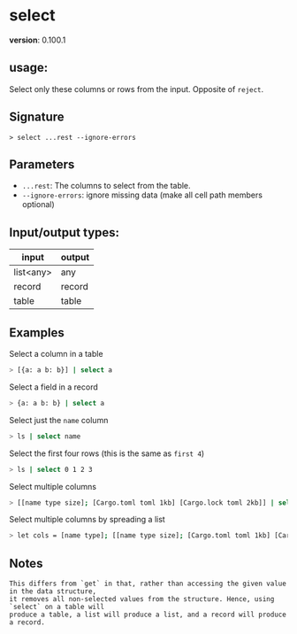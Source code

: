 # select

**version**: 0.100.1

## **usage**:

Select only these columns or rows from the input. Opposite of `reject`.

## Signature

`> select ...rest --ignore-errors`

## Parameters

- `...rest`: The columns to select from the table.
- `--ignore-errors`: ignore missing data (make all cell path members optional)

## Input/output types:

| input       | output |
| ----------- | ------ |
| list\<any\> | any    |
| record      | record |
| table       | table  |

## Examples

Select a column in a table

```bash
> [{a: a b: b}] | select a
```

Select a field in a record

```bash
> {a: a b: b} | select a
```

Select just the `name` column

```bash
> ls | select name
```

Select the first four rows (this is the same as `first 4`)

```bash
> ls | select 0 1 2 3
```

Select multiple columns

```bash
> [[name type size]; [Cargo.toml toml 1kb] [Cargo.lock toml 2kb]] | select name type
```

Select multiple columns by spreading a list

```bash
> let cols = [name type]; [[name type size]; [Cargo.toml toml 1kb] [Cargo.lock toml 2kb]] | select ...$cols
```

## Notes

```text
This differs from `get` in that, rather than accessing the given value in the data structure,
it removes all non-selected values from the structure. Hence, using `select` on a table will
produce a table, a list will produce a list, and a record will produce a record.
```
